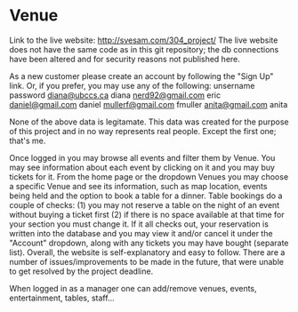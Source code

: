# Venue
Link to the live website: http://svesam.com/304_project/
The live website does not have the same code as in this git repository; the db connections have been altered 
and for security reasons not published here.

As a new customer please create an account by following the "Sign Up" link. Or, if you prefer, you may use any of the following:
  unsername             password
  diana@ubccs.ca        diana
  nerd92@gmail.com      eric
  daniel@gmail.com      daniel
  mullerf@gmail.com     fmuller
  anita@gmail.com       anita

None of the above data is legitamate. This data was created for the purpose of this project and in no way represents real 
people. Except the first one; that's me.

Once logged in you may browse all events and filter them by Venue. You may see information about each event by clicking on it and 
you may buy tickets for it. From the home page or the dropdown Venues you may choose a specific Venue and see its information, such 
as map location, events being held and the option to book a table for a dinner. Table bookings do a couple of checks: (1) you may 
not reserve a table on the night of an event without buying a ticket first (2) if there is no space available at that time for your 
section you must change it. If it all checks out, your reservation is written into the database and you may view it and/or cancel it 
under the "Account" dropdown, along with any tickets you may have bought (separate list).
Overall, the website is self-explanatory and easy to follow. There are a number of issues/improvements to be made in the future, that 
were unable to get resolved by the project deadline.

When logged in as a manager one can add/remove venues, events, entertainment, tables, staff...
